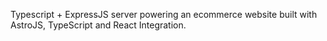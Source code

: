 Typescript + ExpressJS server powering an ecommerce website built with AstroJS, TypeScript and React Integration.
